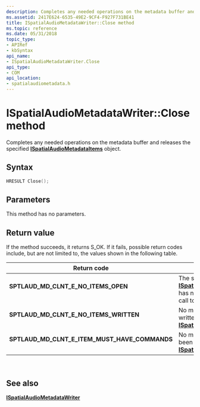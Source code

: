 ```yaml
---
description: Completes any needed operations on the metadata buffer and releases the specified ISpatialAudioMetadataItems object.
ms.assetid: 2417E624-6535-49E2-9CF4-F927F731BE41
title: ISpatialAudioMetadataWriter::Close method
ms.topic: reference
ms.date: 05/31/2018
topic_type: 
- APIRef
- kbSyntax
api_name: 
- ISpatialAudioMetadataWriter.Close
api_type: 
- COM
api_location: 
- spatialaudiometadata.h
---
```


# ISpatialAudioMetadataWriter::Close method

Completes any needed operations on the metadata buffer and releases the specified [**ISpatialAudioMetadataItems**](/windows/desktop/api/SpatialAudioMetadata/nn-spatialaudiometadata-ispatialaudiometadataitems) object.

## Syntax


```C++
HRESULT Close();
```



## Parameters

This method has no parameters.

## Return value

If the method succeeds, it returns S\_OK. If it fails, possible return codes include, but are not limited to, the values shown in the following table.



| Return code                                                                                                                     | Description                                                                                                                                                                   |
|---------------------------------------------------------------------------------------------------------------------------------|-------------------------------------------------------------------------------------------------------------------------------------------------------------------------------|
| <dl> <dt>**SPTLAUD\_MD\_CLNT\_E\_NO\_ITEMS\_OPEN**</dt> </dl>            | The supplied [**ISpatialAudioMetadataItems**](/windows/desktop/api/SpatialAudioMetadata/nn-spatialaudiometadata-ispatialaudiometadataitems) has not been opened with a call to [**Open**](/windows/desktop/api/SpatialAudioMetadata/nf-spatialaudiometadata-ispatialaudiometadatawriter-open).<br/> |
| <dl> <dt>**SPTLAUD\_MD\_CLNT\_E\_NO\_ITEMS\_WRITTEN**</dt> </dl>         | No metadata items have been written to the supplied [**ISpatialAudioMetadataItems**](/windows/desktop/api/SpatialAudioMetadata/nn-spatialaudiometadata-ispatialaudiometadataitems).<br/>                                              |
| <dl> <dt>**SPTLAUD\_MD\_CLNT\_E\_ITEM\_MUST\_HAVE\_COMMANDS**</dt> </dl> | No metadata commands have been written to the supplied [**ISpatialAudioMetadataItems**](/windows/desktop/api/SpatialAudioMetadata/nn-spatialaudiometadata-ispatialaudiometadataitems).<br/>                                           |



 

## See also

<dl> <dt>

[**ISpatialAudioMetadataWriter**](/windows/desktop/api/SpatialAudioMetadata/nn-spatialaudiometadata-ispatialaudiometadatawriter)
</dt> </dl>

 

 




